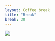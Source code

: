 ```yaml
---
layout: Coffee break
title: "Break"
break: 30
---
```


![ ](https://png.pngtree.com/png-clipart/20190516/original/pngtree-aromatic-fragrant-aromatic-coffee-coffee-png-image_3921443.jpg)
